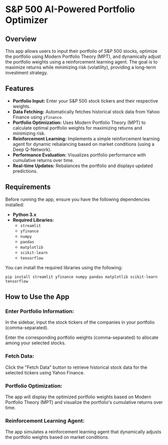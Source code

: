 
# S&P 500 AI-Powered Portfolio Optimizer

## Overview
This app allows users to input their portfolio of S&P 500 stocks, optimize the portfolio using Modern Portfolio Theory (MPT), and dynamically adjust the portfolio weights using a reinforcement learning agent. The goal is to maximize returns while minimizing risk (volatility), providing a long-term investment strategy.

## Features
- **Portfolio Input:** Enter your S&P 500 stock tickers and their respective weights.
- **Data Fetching:** Automatically fetches historical stock data from Yahoo Finance using `yfinance`.
- **Portfolio Optimization:** Uses Modern Portfolio Theory (MPT) to calculate optimal portfolio weights for maximizing returns and minimizing risk.
- **Reinforcement Learning:** Implements a simple reinforcement learning agent for dynamic rebalancing based on market conditions (using a Deep Q-Network).
- **Performance Evaluation:** Visualizes portfolio performance with cumulative returns over time.
- **Real-time Updates:** Rebalances the portfolio and displays updated predictions.

## Requirements
Before running the app, ensure you have the following dependencies installed:

- **Python 3.x**
- **Required Libraries:**
  - `streamlit`
  - `yfinance`
  - `numpy`
  - `pandas`
  - `matplotlib`
  - `scikit-learn`
  - `tensorflow`

You can install the required libraries using the following:

`pip install streamlit yfinance numpy pandas matplotlib scikit-learn tensorflow`

## How to Use the App
### Enter Portfolio Information:

In the sidebar, input the stock tickers of the companies in your portfolio (comma-separated).

Enter the corresponding portfolio weights (comma-separated) to allocate among your selected stocks.

### Fetch Data:

Click the "Fetch Data" button to retrieve historical stock data for the selected tickers using Yahoo Finance.

### Portfolio Optimization:

The app will display the optimized portfolio weights based on Modern Portfolio Theory (MPT) and visualize the portfolio's cumulative returns over time.

### Reinforcement Learning Agent:

The app simulates a reinforcement learning agent that dynamically adjusts the portfolio weights based on market conditions.
